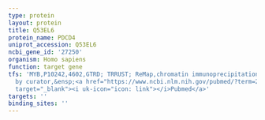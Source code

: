 ```yaml
---
type: protein
layout: protein
title: Q53EL6
protein_name: PDCD4
uniprot_accession: Q53EL6
ncbi_gene_id: '27250'
organism: Homo sapiens
function: target gene
tfs: 'MYB,P10242,4602,GTRD; TRRUST; ReMap,chromatin immunoprecipitation assay; inferred
  by curator,&ensp;<a href="https://www.ncbi.nlm.nih.gov/pubmed/?term=23606399%5Buid%5D"
  target="_blank"><i uk-icon="icon: link"></i>Pubmed</a>'
targets: ''
binding_sites: ''
---
```

